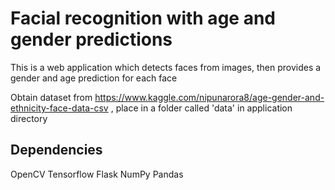 # Facial recognition with age and gender predictions
This is a web application which detects faces from images, then provides a gender and age prediction for each face

Obtain dataset from https://www.kaggle.com/nipunarora8/age-gender-and-ethnicity-face-data-csv , place in a folder called 'data' in application directory

## Dependencies
OpenCV
Tensorflow
Flask
NumPy
Pandas
